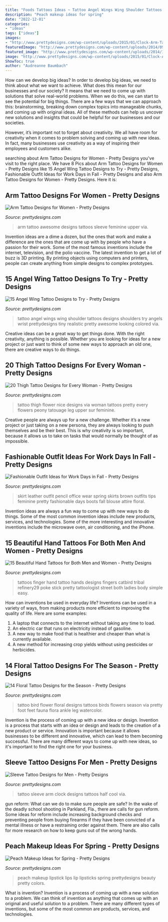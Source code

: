 ```yaml
---
title: "Foods Tattoos Ideas ~ Tattoo Angel Wings Wing Shoulder Tattoos Designs Shoulders Try Angels Wrist Prettydesigns Tiny Realistic Pretty Awesome Looking Colored Via"
description: "Peach makeup ideas for spring"
date: "2022-12-01"
categories:
- "ideas"
tags: ["ideas"]
images:
- "http://www.prettydesigns.com/wp-content/uploads/2015/01/Clock-Arm-Tattoo.jpg"
featuredImage: "http://www.prettydesigns.com/wp-content/uploads/2014/09/Nice-Flower-Tattoo.jpg"
featured_image: "http://www.prettydesigns.com/wp-content/uploads/2014/10/Finger-Tattoo.jpg"
image: "http://www.prettydesigns.com/wp-content/uploads/2015/01/Clock-Arm-Tattoo.jpg"
ShowToc: true
author: "Audreanne Baumbach"
---
```



How can we develop big ideas?
In order to develop big ideas, we need to think about what we want to achieve. What does this mean for our businesses and our society? It means that we need to come up with solutions that solve real-world problems. When we do this, we can start to see the potential for big things.
There are a few ways that we can approach this: brainstorming, breaking down complex topics into manageable chunks, and coming up with original ideas. All of these methods can help us uncover new solutions and insights that could be helpful for our businesses and our societies.

However, it’s important not to forget about creativity. We all have room for creativity when it comes to problem solving and coming up with new ideas. In fact, many businesses use creativity as a way of inspiring their employees and customers alike.

	

		
searching about Arm Tattoo Designs for Women - Pretty Designs you've visit to the right place. We have 8 Pics about Arm Tattoo Designs for Women - Pretty Designs like 15 Angel Wing Tattoo Designs to Try - Pretty Designs, Fashionable Outfit Ideas for Work Days in Fall - Pretty Designs and also Arm Tattoo Designs for Women - Pretty Designs. Here it is:
		
    
## Arm Tattoo Designs For Women - Pretty Designs

<img loading=lazy src="http://www.prettydesigns.com/wp-content/uploads/2014/09/Awesome-Arm-Tattoo.jpg" onerror="this.onerror=null;this.src='https://tse3.mm.bing.net/th?id=OIP.uYg4Ui_ZjujCKDVHVSmUbAHaIf&amp;pid=15.1';" alt="Arm Tattoo Designs for Women - Pretty Designs">

_Source: prettydesigns.com_

>arm tattoo awesome designs tattoos sleeve feminine upper via. 

	

Invention ideas are a dime a dozen, but the ones that work and make a difference are the ones that are come up with by people who have a passion for their work. Some of the most famous inventions include the internet, television, and the polio vaccine. The latest invention to get a lot of buzz is 3D printing. By printing objects using computers and printers, people can create anything from simple designs to complex prototypes.

    
## 15 Angel Wing Tattoo Designs To Try - Pretty Designs

<img loading=lazy src="http://www.prettydesigns.com/wp-content/uploads/2014/11/Wing-Tattoo-on-Shoulder.jpg" onerror="this.onerror=null;this.src='https://tse3.mm.bing.net/th?id=OIP.1tcv4spUTeTHfnQqtHGSWwHaKO&amp;pid=15.1';" alt="15 Angel Wing Tattoo Designs to Try - Pretty Designs">

_Source: prettydesigns.com_

>tattoo angel wings wing shoulder tattoos designs shoulders try angels wrist prettydesigns tiny realistic pretty awesome looking colored via. 

	

Creative ideas can be a great way to get things done. With the right creativity, anything is possible. Whether you are looking for ideas for a new project or just want to think of some new ways to approach an old one, there are creative ways to do things.

    
## 20 Thigh Tattoo Designs For Every Woman - Pretty Designs

<img loading=lazy src="http://www.prettydesigns.com/wp-content/uploads/2014/09/Nice-Flower-Tattoo.jpg" onerror="this.onerror=null;this.src='https://tse4.mm.bing.net/th?id=OIP.xvLaowwdVCj1ERhAR0uGogHaKP&amp;pid=15.1';" alt="20 Thigh Tattoo Designs for Every Woman - Pretty Designs">

_Source: prettydesigns.com_

>tattoo thigh flower nice designs via woman tattoos pretty every flowers peony tatouage leg upper sur feminine. 

	

Creative people are always up for a new challenge. Whether it’s a new project or just taking on a new persona, they are always looking to push themselves and be their best. This is why creativity is so important, because it allows us to take on tasks that would normally be thought of as impossible.

    
## Fashionable Outfit Ideas For Work Days In Fall - Pretty Designs

<img loading=lazy src="http://www.prettydesigns.com/wp-content/uploads/2014/07/Feminine-Office-Look-for-Spring.jpg" onerror="this.onerror=null;this.src='https://tse3.mm.bing.net/th?id=OIP.r7TefuMGUklKQFAZoKLHcQHaK1&amp;pid=15.1';" alt="Fashionable Outfit Ideas for Work Days in Fall - Pretty Designs">

_Source: prettydesigns.com_

>skirt leather outfit pencil office wear spring skirts brown outfits tips feminine pretty fashionable days boots fall blouse attire floral. 

	

Invention ideas are always a fun way to come up with new ways to do things. Some of the most common invention ideas include new products, services, and technologies. Some of the more interesting and innovative inventions include the microwave oven, air conditioning, and the iPhone.

    
## 15 Beautiful Hand Tattoos For Both Men And Women - Pretty Designs

<img loading=lazy src="http://www.prettydesigns.com/wp-content/uploads/2014/10/Finger-Tattoo.jpg" onerror="this.onerror=null;this.src='https://tse1.mm.bing.net/th?id=OIP.hRBuzJP9u-5SZM1gWwNoNgAAAA&amp;pid=15.1';" alt="15 Beautiful Hand Tattoos for Both Men and Women - Pretty Designs">

_Source: prettydesigns.com_

>tattoos finger hand tattoo hands designs fingers catbird tribal refinery29 poke stick pretty tattoologist street both ladies body simple easy. 

	

How can inventions be used in everyday life?
Inventions can be used in a variety of ways, from making products more efficient to improving the quality of life. Here are some examples: 
1. A laptop that connects to the internet without taking any time to load. 
2. An electric car that runs on electricity instead of gasoline. 
3. A new way to make food that is healthier and cheaper than what is currently available. 
4. A new method for increasing crop yields without using pesticides or herbicides.

    
## 14 Floral Tattoo Designs For The Season - Pretty Designs

<img loading=lazy src="http://www.prettydesigns.com/wp-content/uploads/2014/09/Flower-and-Bird-Tattoo.jpg" onerror="this.onerror=null;this.src='https://tse1.mm.bing.net/th?id=OIP.bVMw5JyKXLSkobatm-zydwHaHa&amp;pid=15.1';" alt="14 Floral Tattoo Designs for the Season - Pretty Designs">

_Source: prettydesigns.com_

>tattoo bird flower floral designs tattoos birds flowers season via pretty foot feet fauna flora ankle leg watercolor. 

	

Invention is the process of coming up with a new idea or design.
Invention is a process that starts with an idea or design and leads to the creation of a new product or service. Innovation is important because it allows businesses to be different and innovative, which can lead to them becoming successful. There are many different ways to come up with new ideas, so it's important to find the right one for your business.

    
## Sleeve Tattoo Designs For Men - Pretty Designs

<img loading=lazy src="http://www.prettydesigns.com/wp-content/uploads/2015/01/Clock-Arm-Tattoo.jpg" onerror="this.onerror=null;this.src='https://tse1.mm.bing.net/th?id=OIP.cCRRf_hf_FfPR_eUE3mt5QHaJ4&amp;pid=15.1';" alt="Sleeve Tattoo Designs for Men - Pretty Designs">

_Source: prettydesigns.com_

>tattoo sleeve arm clock designs tattoos half cool via. 

	

gun reform: What can we do to make sure people are safe?
In the wake of the deadly school shooting in Parkland, Fla., there are calls for gun reform. Some ideas for reform include increasing background checks and preventing people from buying firearms if they have been convicted of a mental illness or have a restraining order against them. There are also calls for more research on how to keep guns out of the wrong hands.

    
## Peach Makeup Ideas For Spring - Pretty Designs

<img loading=lazy src="http://www.prettydesigns.com/wp-content/uploads/2015/03/Best-Peach-Lips.jpg" onerror="this.onerror=null;this.src='https://tse1.mm.bing.net/th?id=OIP.t4MOCHF86EoSOLGD6jzbLQHaMJ&amp;pid=15.1';" alt="Peach Makeup Ideas for Spring - Pretty Designs">

_Source: prettydesigns.com_

>peach makeup lipstick lips lip lipsticks spring prettydesigns beauty pretty colors. 

	

What is invention?
Invention is a process of coming up with a new solution to a problem. We can think of invention as anything that comes up with an original and useful solution to a problem. There are many different types of inventions, but some of the most common are products, services, and technologies.

